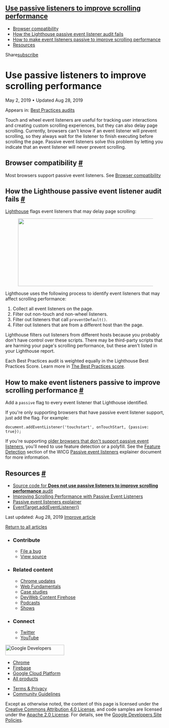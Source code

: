 ## <a href="#use-passive-listeners-to-improve-scrolling-performance" class="w-toc__header--link">Use passive listeners to improve scrolling performance</a>

- [Browser compatibility](#browser-compatibility)
- [How the Lighthouse passive event listener audit fails](#how-the-lighthouse-passive-event-listener-audit-fails)
- [How to make event listeners passive to improve scrolling performance](#how-to-make-event-listeners-passive-to-improve-scrolling-performance)
- [Resources](#resources)

Share<a href="/newsletter/" class="gc-analytics-event w-actions__fab w-actions__fab--subscribe"><span>subscribe</span></a>

# Use passive listeners to improve scrolling performance

May 2, 2019 <span class="w-author__separator">•</span> Updated Aug 28, 2019

<span class="w-post-signpost__title">Appears in:</span> <a href="/lighthouse-best-practices" class="w-post-signpost__link">Best Practices audits</a>

Touch and wheel event listeners are useful for tracking user interactions and creating custom scrolling experiences, but they can also delay page scrolling. Currently, browsers can't know if an event listener will prevent scrolling, so they always wait for the listener to finish executing before scrolling the page. Passive event listeners solve this problem by letting you indicate that an event listener will never prevent scrolling.

## Browser compatibility <a href="#browser-compatibility" class="w-headline-link">#</a>

Most browsers support passive event listeners. See [Browser compatibility](https://developer.mozilla.org/docs/Web/API/EventTarget/addEventListener#Browser_compatibility)

## How the Lighthouse passive event listener audit fails <a href="#how-the-lighthouse-passive-event-listener-audit-fails" class="w-headline-link">#</a>

[Lighthouse](https://developers.google.com/web/tools/lighthouse/) flags event listeners that may delay page scrolling:

<figure><img src="https://web-dev.imgix.net/image/tcFciHGuF3MxnTr1y5ue01OGLBn2/a59Rk7aCUDvyKNqqoYRJ.png?auto=format" class="w-screenshot" sizes="(min-width: 800px) 800px, calc(100vw - 48px)" srcset="https://web-dev.imgix.net/image/tcFciHGuF3MxnTr1y5ue01OGLBn2/a59Rk7aCUDvyKNqqoYRJ.png?auto=format&amp;w=200 200w, https://web-dev.imgix.net/image/tcFciHGuF3MxnTr1y5ue01OGLBn2/a59Rk7aCUDvyKNqqoYRJ.png?auto=format&amp;w=228 228w, https://web-dev.imgix.net/image/tcFciHGuF3MxnTr1y5ue01OGLBn2/a59Rk7aCUDvyKNqqoYRJ.png?auto=format&amp;w=260 260w, https://web-dev.imgix.net/image/tcFciHGuF3MxnTr1y5ue01OGLBn2/a59Rk7aCUDvyKNqqoYRJ.png?auto=format&amp;w=296 296w, https://web-dev.imgix.net/image/tcFciHGuF3MxnTr1y5ue01OGLBn2/a59Rk7aCUDvyKNqqoYRJ.png?auto=format&amp;w=338 338w, https://web-dev.imgix.net/image/tcFciHGuF3MxnTr1y5ue01OGLBn2/a59Rk7aCUDvyKNqqoYRJ.png?auto=format&amp;w=385 385w, https://web-dev.imgix.net/image/tcFciHGuF3MxnTr1y5ue01OGLBn2/a59Rk7aCUDvyKNqqoYRJ.png?auto=format&amp;w=439 439w, https://web-dev.imgix.net/image/tcFciHGuF3MxnTr1y5ue01OGLBn2/a59Rk7aCUDvyKNqqoYRJ.png?auto=format&amp;w=500 500w, https://web-dev.imgix.net/image/tcFciHGuF3MxnTr1y5ue01OGLBn2/a59Rk7aCUDvyKNqqoYRJ.png?auto=format&amp;w=571 571w, https://web-dev.imgix.net/image/tcFciHGuF3MxnTr1y5ue01OGLBn2/a59Rk7aCUDvyKNqqoYRJ.png?auto=format&amp;w=650 650w, https://web-dev.imgix.net/image/tcFciHGuF3MxnTr1y5ue01OGLBn2/a59Rk7aCUDvyKNqqoYRJ.png?auto=format&amp;w=741 741w, https://web-dev.imgix.net/image/tcFciHGuF3MxnTr1y5ue01OGLBn2/a59Rk7aCUDvyKNqqoYRJ.png?auto=format&amp;w=845 845w, https://web-dev.imgix.net/image/tcFciHGuF3MxnTr1y5ue01OGLBn2/a59Rk7aCUDvyKNqqoYRJ.png?auto=format&amp;w=964 964w, https://web-dev.imgix.net/image/tcFciHGuF3MxnTr1y5ue01OGLBn2/a59Rk7aCUDvyKNqqoYRJ.png?auto=format&amp;w=1098 1098w, https://web-dev.imgix.net/image/tcFciHGuF3MxnTr1y5ue01OGLBn2/a59Rk7aCUDvyKNqqoYRJ.png?auto=format&amp;w=1252 1252w, https://web-dev.imgix.net/image/tcFciHGuF3MxnTr1y5ue01OGLBn2/a59Rk7aCUDvyKNqqoYRJ.png?auto=format&amp;w=1428 1428w, https://web-dev.imgix.net/image/tcFciHGuF3MxnTr1y5ue01OGLBn2/a59Rk7aCUDvyKNqqoYRJ.png?auto=format&amp;w=1600 1600w" width="800" height="213" /></figure>Lighthouse uses the following process to identify event listeners that may affect scrolling performance:

1.  Collect all event listeners on the page.
2.  Filter out non-touch and non-wheel listeners.
3.  Filter out listeners that call `preventDefault()`.
4.  Filter out listeners that are from a different host than the page.

Lighthouse filters out listeners from different hosts because you probably don't have control over these scripts. There may be third-party scripts that are harming your page's scrolling performance, but these aren't listed in your Lighthouse report.

Each Best Practices audit is weighted equally in the Lighthouse Best Practices Score. Learn more in [The Best Practices score](https://developers.google.com/web/tools/lighthouse/v3/scoring#best-practices).

## How to make event listeners passive to improve scrolling performance <a href="#how-to-make-event-listeners-passive-to-improve-scrolling-performance" class="w-headline-link">#</a>

Add a `passive` flag to every event listener that Lighthouse identified.

If you're only supporting browsers that have passive event listener support, just add the flag. For example:

    document.addEventListener('touchstart', onTouchStart, {passive: true});

If you're supporting [older browsers that don't support passive event listeners](https://developer.mozilla.org/en-US/docs/Web/API/EventTarget/addEventListener#Browser_compatibility), you'll need to use feature detection or a polyfill. See the [Feature Detection](https://github.com/WICG/EventListenerOptions/blob/gh-pages/explainer.md#feature-detection) section of the WICG [Passive event listeners](https://github.com/WICG/EventListenerOptions/blob/gh-pages/explainer.md) explainer document for more information.

## Resources <a href="#resources" class="w-headline-link">#</a>

- [Source code for **Does not use passive listeners to improve scrolling performance** audit](https://github.com/GoogleChrome/lighthouse/blob/master/lighthouse-core/audits/dobetterweb/uses-passive-event-listeners.js)
- [Improving Scrolling Performance with Passive Event Listeners](https://developers.google.com/web/updates/2016/06/passive-event-listeners)
- [Passive event listeners explainer](https://github.com/WICG/EventListenerOptions/blob/gh-pages/explainer.md)
- [EventTarget.addEventListener()](https://developer.mozilla.org/docs/Web/API/EventTarget/addEventListener)

<span class="w-mr--sm">Last updated: Aug 28, 2019 </span>[Improve article](https://github.com/GoogleChrome/web.dev/blob/master/src/site/content/en/lighthouse-best-practices/uses-passive-event-listeners/index.md)

<a href="/lighthouse-best-practices" class="gc-analytics-event w-article-navigation__link w-article-navigation__link--back w-article-navigation__link--single">Return to all articles</a>

- ### Contribute

  - <a href="https://github.com/GoogleChrome/web.dev/issues/new?assignees=&amp;labels=bug&amp;template=bug_report.md&amp;title=" class="w-footer__linkbox-link">File a bug</a>
  - <a href="https://github.com/googlechrome/web.dev" class="w-footer__linkbox-link">View source</a>

- ### Related content

  - <a href="https://blog.chromium.org/" class="w-footer__linkbox-link">Chrome updates</a>
  - <a href="https://developers.google.com/web/" class="w-footer__linkbox-link">Web Fundamentals</a>
  - <a href="https://developers.google.com/web/showcase/" class="w-footer__linkbox-link">Case studies</a>
  - <a href="https://devwebfeed.appspot.com/" class="w-footer__linkbox-link">DevWeb Content Firehose</a>
  - <a href="/podcasts/" class="w-footer__linkbox-link">Podcasts</a>
  - <a href="/shows/" class="w-footer__linkbox-link">Shows</a>

- ### Connect

  - <a href="https://www.twitter.com/ChromiumDev" class="w-footer__linkbox-link">Twitter</a>
  - <a href="https://www.youtube.com/user/ChromeDevelopers" class="w-footer__linkbox-link">YouTube</a>

<a href="https://developers.google.com/" class="w-footer__utility-logo-link"><img src="/images/lockup-color.png" alt="Google Developers" class="w-footer__utility-logo" width="185" height="33" /></a>

- <a href="https://developer.chrome.com/" class="w-footer__utility-link">Chrome</a>
- <a href="https://firebase.google.com/" class="w-footer__utility-link">Firebase</a>
- <a href="https://cloud.google.com/" class="w-footer__utility-link">Google Cloud Platform</a>
- <a href="https://developers.google.com/products" class="w-footer__utility-link">All products</a>

<!-- -->

- <a href="https://policies.google.com/" class="w-footer__utility-link">Terms &amp; Privacy</a>
- <a href="/community-guidelines/" class="w-footer__utility-link">Community Guidelines</a>

Except as otherwise noted, the content of this page is licensed under the [Creative Commons Attribution 4.0 License](https://creativecommons.org/licenses/by/4.0/), and code samples are licensed under the [Apache 2.0 License](https://www.apache.org/licenses/LICENSE-2.0). For details, see the [Google Developers Site Policies](https://developers.google.com/terms/site-policies).
